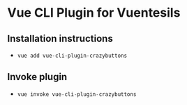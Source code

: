 # Vue CLI Plugin for Vuentesils

## Installation instructions

- `vue add vue-cli-plugin-crazybuttons`

## Invoke plugin

- `vue invoke vue-cli-plugin-crazybuttons`
